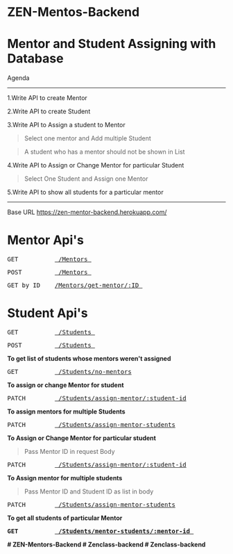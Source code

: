 # ZEN-Mentos-Backend

# Mentor and Student Assigning with Database



Agenda

----------------------------------------------------------------------------------------------

1.Write API to create Mentor

2.Write API to create Student

3.Write API to Assign a student to Mentor
   > Select one mentor and Add multiple Student
   
   > A student who has a mentor should not be shown in List

4.Write API to Assign or Change Mentor for particular Student
   > Select One Student and Assign one Mentor
   
5.Write API to show all students for a particular mentor

--------------------------------------------------------------------------------------------------

Base URL https://zen-mentor-backend.herokuapp.com/
# Mentor Api's

<pre>GET          <a href="https://zen-mentor-backend.herokuapp.com/Mentors"> /Mentors </a></pre>

<pre>POST         <a href="https://zen-mentor-backend.herokuapp.com/Mentors"> /Mentors </a></pre>

<pre>GET by ID    <a href="https://zen-mentor-backend.herokuapp.com/Mentors/get-mentor/61e51dd0a315f90534c6c2a6">/Mentors/get-mentor/:ID </a></pre>

# Student Api's

<pre>GET          <a href="https://zen-mentor-backend.herokuapp.com/Students"> /Students </a></pre>

<pre>POST         <a href="https://zen-mentor-backend.herokuapp.com/Students"> /Students </a></pre>

<b>To get list of students whose mentors weren't assigned </b>

<pre>GET          <a href="https://zen-mentor-backend.herokuapp.com/Students/no-mentors"> /Students/no-mentors</a></pre>

<b>To assign or change Mentor for student</b>

<pre>PATCH        <a href="https://zen-mentor-backend.herokuapp.com/Students/assign-mentor/61e51ddfa315f90534c6c2a8"> /Students/assign-mentor/:student-id</a></pre>

<b> To assign mentors for multiple Students </b>

<pre>PATCH        <a href="https://zen-mentor-backend.herokuapp.com/Students/assign-mentor-students"> /Students/assign-mentor-students</a></pre>

<b> To Assign or Change Mentor for particular student </b>
  > Pass Mentor ID in request Body

<pre>PATCH        <a href="https://zen-mentor-backend.herokuapp.com/Students/assign-mentor/61e51ddfa315f90534c6c2a8"> /Students/assign-mentor/:student-id</a> </pre>

<b> To Assign mentor for multiple students </b>
  > Pass Mentor ID and Student ID as list in body
 
<pre>PATCH        <a href="https://zen-mentor-backend.herokuapp.com/Students/assign-mentor-students"> /Students/assign-mentor-students</a> </pre>

<b> To get all students of particular Mentor

<pre>GET          <a href="https://zen-mentor-backend.herokuapp.com/Students/mentor-students/61e51dd0a315f90534c6c2a6"> /Students/mentor-students/:mentor-id </a></pre>
 






#   Z E N - M e n t o r s - B a c k e n d 
 
 #   Z e n c l a s s - b a c k e n d 
 
 #   Z e n c l a s s - b a c k e n d 
 
